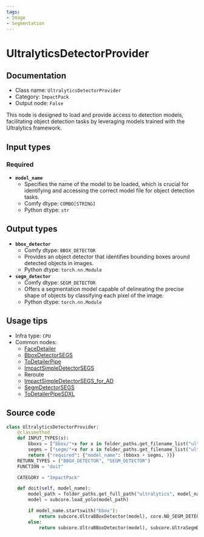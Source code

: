 ```yaml
---
tags:
- Image
- Segmentation
---
```


# UltralyticsDetectorProvider
## Documentation
- Class name: `UltralyticsDetectorProvider`
- Category: `ImpactPack`
- Output node: `False`

This node is designed to load and provide access to detection models, facilitating object detection tasks by leveraging models trained with the Ultralytics framework.
## Input types
### Required
- **`model_name`**
    - Specifies the name of the model to be loaded, which is crucial for identifying and accessing the correct model file for object detection tasks.
    - Comfy dtype: `COMBO[STRING]`
    - Python dtype: `str`
## Output types
- **`bbox_detector`**
    - Comfy dtype: `BBOX_DETECTOR`
    - Provides an object detector that identifies bounding boxes around detected objects in images.
    - Python dtype: `torch.nn.Module`
- **`segm_detector`**
    - Comfy dtype: `SEGM_DETECTOR`
    - Offers a segmentation model capable of delineating the precise shape of objects by classifying each pixel of the image.
    - Python dtype: `torch.nn.Module`
## Usage tips
- Infra type: `CPU`
- Common nodes:
    - [FaceDetailer](../../ComfyUI-Impact-Pack/Nodes/FaceDetailer.md)
    - [BboxDetectorSEGS](../../ComfyUI-Impact-Pack/Nodes/BboxDetectorSEGS.md)
    - [ToDetailerPipe](../../ComfyUI-Impact-Pack/Nodes/ToDetailerPipe.md)
    - [ImpactSimpleDetectorSEGS](../../ComfyUI-Impact-Pack/Nodes/ImpactSimpleDetectorSEGS.md)
    - Reroute
    - [ImpactSimpleDetectorSEGS_for_AD](../../ComfyUI-Impact-Pack/Nodes/ImpactSimpleDetectorSEGS_for_AD.md)
    - [SegmDetectorSEGS](../../ComfyUI-Impact-Pack/Nodes/SegmDetectorSEGS.md)
    - [ToDetailerPipeSDXL](../../ComfyUI-Impact-Pack/Nodes/ToDetailerPipeSDXL.md)



## Source code
```python
class UltralyticsDetectorProvider:
    @classmethod
    def INPUT_TYPES(s):
        bboxs = ["bbox/"+x for x in folder_paths.get_filename_list("ultralytics_bbox")]
        segms = ["segm/"+x for x in folder_paths.get_filename_list("ultralytics_segm")]
        return {"required": {"model_name": (bboxs + segms, )}}
    RETURN_TYPES = ("BBOX_DETECTOR", "SEGM_DETECTOR")
    FUNCTION = "doit"

    CATEGORY = "ImpactPack"

    def doit(self, model_name):
        model_path = folder_paths.get_full_path("ultralytics", model_name)
        model = subcore.load_yolo(model_path)

        if model_name.startswith("bbox"):
            return subcore.UltraBBoxDetector(model), core.NO_SEGM_DETECTOR()
        else:
            return subcore.UltraBBoxDetector(model), subcore.UltraSegmDetector(model)

```
